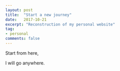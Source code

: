 ```yaml
---
layout: post
title:  "Start a new journey"
date:   2017-10-21
excerpt: "Reconstruction of my personal website"
tag:
- personal
comments: false
---
```


Start from here,

I will go anywhere.
